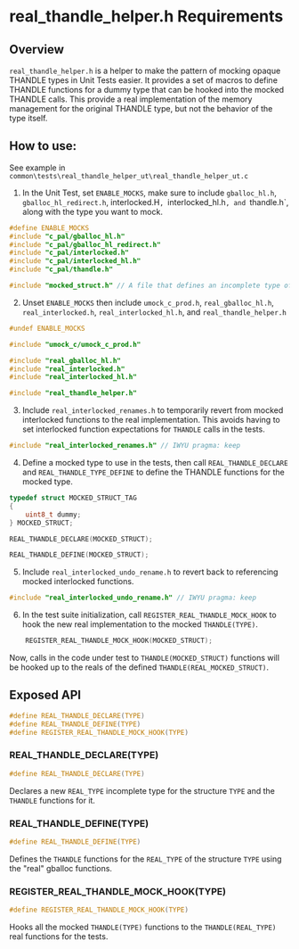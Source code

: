# real_thandle_helper.h Requirements

## Overview

`real_thandle_helper.h` is a helper to make the pattern of mocking opaque THANDLE types in Unit Tests easier. It provides a set of macros to define THANDLE functions for a dummy type that can be hooked into the mocked THANDLE calls. This provide a real implementation of the memory management for the original THANDLE type, but not the behavior of the type itself.

## How to use:

See example in `common\tests\real_thandle_helper_ut\real_thandle_helper_ut.c`

1. In the Unit Test, set `ENABLE_MOCKS`, make sure to include `gballoc_hl.h`, `gballoc_hl_redirect.h`, interlocked.H`, `interlocked_hl.h`, and `thandle.h`, along with the type you want to mock.

```c
#define ENABLE_MOCKS
#include "c_pal/gballoc_hl.h"
#include "c_pal/gballoc_hl_redirect.h"
#include "c_pal/interlocked.h"
#include "c_pal/interlocked_hl.h"
#include "c_pal/thandle.h"

#include "mocked_struct.h" // A file that defines an incomplete type of `MOCKED_STRUCT` and `THANDLE_TYPE_DECLARE(MOCKED_STRUCT)`
```

2. Unset `ENABLE_MOCKS` then include `umock_c_prod.h`, `real_gballoc_hl.h`, `real_interlocked.h`, `real_interlocked_hl.h`, and `real_thandle_helper.h`

```c
#undef ENABLE_MOCKS

#include "umock_c/umock_c_prod.h"

#include "real_gballoc_hl.h"
#include "real_interlocked.h"
#include "real_interlocked_hl.h"

#include "real_thandle_helper.h"
```
3. Include `real_interlocked_renames.h` to temporarily revert from mocked interlocked functions to the real implementation. This avoids having to set interlocked function expectations for `THANDLE` calls in the tests.

```c
#include "real_interlocked_renames.h" // IWYU pragma: keep
```

4. Define a mocked type to use in the tests, then call `REAL_THANDLE_DECLARE` and `REAL_THANDLE_TYPE_DEFINE` to define the THANDLE functions for the mocked type.

```c
typedef struct MOCKED_STRUCT_TAG
{
    uint8_t dummy;
} MOCKED_STRUCT;

REAL_THANDLE_DECLARE(MOCKED_STRUCT);

REAL_THANDLE_DEFINE(MOCKED_STRUCT);
```

5. Include `real_interlocked_undo_rename.h` to revert back to referencing mocked interlocked functions.

```c
#include "real_interlocked_undo_rename.h" // IWYU pragma: keep
```

6. In the test suite initialization, call `REGISTER_REAL_THANDLE_MOCK_HOOK` to hook the new real implementation to the mocked `THANDLE(TYPE)`.

```c
    REGISTER_REAL_THANDLE_MOCK_HOOK(MOCKED_STRUCT);
```

Now, calls in the code under test to `THANDLE(MOCKED_STRUCT)` functions will be hooked up to the reals of the defined `THANDLE(REAL_MOCKED_STRUCT)`.

## Exposed API

```c
#define REAL_THANDLE_DECLARE(TYPE)
#define REAL_THANDLE_DEFINE(TYPE)
#define REGISTER_REAL_THANDLE_MOCK_HOOK(TYPE)
```

### REAL_THANDLE_DECLARE(TYPE)

```c
#define REAL_THANDLE_DECLARE(TYPE)
```

Declares a new `REAL_TYPE` incomplete type for the structure `TYPE` and the `THANDLE` functions for it.

### REAL_THANDLE_DEFINE(TYPE)

```c
#define REAL_THANDLE_DEFINE(TYPE)
```

Defines the `THANDLE` functions for the `REAL_TYPE` of the structure `TYPE` using the "real" gballoc functions.

### REGISTER_REAL_THANDLE_MOCK_HOOK(TYPE)

```c
#define REGISTER_REAL_THANDLE_MOCK_HOOK(TYPE)
```

Hooks all the mocked `THANDLE(TYPE)` functions to the `THANDLE(REAL_TYPE)` real functions for the tests.